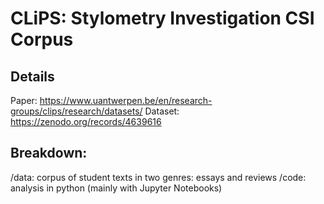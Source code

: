 # CLiPS: Stylometry Investigation CSI Corpus

## Details
Paper: https://www.uantwerpen.be/en/research-groups/clips/research/datasets/
Dataset: https://zenodo.org/records/4639616

## Breakdown:
/data: corpus of student texts in two genres: essays and reviews
/code: analysis in python (mainly with Jupyter Notebooks)
